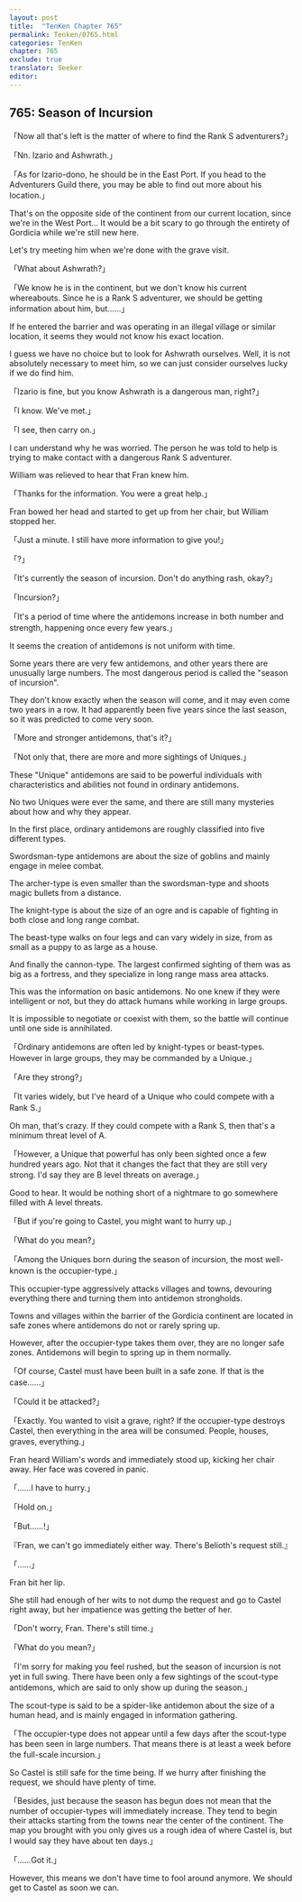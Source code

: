 ```yaml
---
layout: post
title:  "TenKen Chapter 765"
permalink: Tenken/0765.html
categories: TenKen
chapter: 765
exclude: true
translator: Seeker
editor: 
---
```

<h2>765: Season of Incursion</h2>

「Now all that's left is the matter of where to find the Rank S adventurers?」

「Nn. Izario and Ashwrath.」

「As for Izario-dono, he should be in the East Port. If you head to the Adventurers Guild there, you may be able to find out more about his location.」

That's on the opposite side of the continent from our current location, since we're in the West Port… It would be a bit scary to go through the entirety of Gordicia while we're still new here.

Let's try meeting him when we're done with the grave visit.

「What about Ashwrath?」

「We know he is in the continent, but we don't know his current whereabouts. Since he is a Rank S adventurer, we should be getting information about him, but……」

If he entered the barrier and was operating in an illegal village or similar location, it seems they would not know his exact location.

I guess we have no choice but to look for Ashwrath ourselves. Well, it is not absolutely necessary to meet him, so we can just consider ourselves lucky if we do find him.

「Izario is fine, but you know Ashwrath is a dangerous man, right?」

「I know. We've met.」

「I see, then carry on.」

I can understand why he was worried. The person he was told to help is trying to make contact with a dangerous Rank S adventurer.

William was relieved to hear that Fran knew him.

「Thanks for the information. You were a great help.」

Fran bowed her head and started to get up from her chair, but William stopped her.

「Just a minute. I still have more information to give you!」

「?」

「It's currently the season of incursion. Don't do anything rash, okay?」

「Incursion?」

「It's a period of time where the antidemons increase in both number and strength, happening once every few years.」

It seems the creation of antidemons is not uniform with time.

Some years there are very few antidemons, and other years there are unusually large numbers. The most dangerous period is called the "season of incursion".

They don't know exactly when the season will come, and it may even come two years in a row. It had apparently been five years since the last season, so it was predicted to come very soon.

「More and stronger antidemons, that's it?」

「Not only that, there are more and more sightings of Uniques.」

These "Unique" antidemons are said to be powerful individuals with characteristics and abilities not found in ordinary antidemons.

No two Uniques were ever the same, and there are still many mysteries about how and why they appear.

In the first place, ordinary antidemons are roughly classified into five different types.

Swordsman-type antidemons are about the size of goblins and mainly engage in melee combat.

The archer-type is even smaller than the swordsman-type and shoots magic bullets from a distance.

The knight-type is about the size of an ogre and is capable of fighting in both close and long range combat.

The beast-type walks on four legs and can vary widely in size, from as small as a puppy to as large as a house.

And finally the cannon-type. The largest confirmed sighting of them was as big as a fortress, and they specialize in long range mass area attacks.

This was the information on basic antidemons. No one knew if they were intelligent or not, but they do attack humans while working in large groups.

It is impossible to negotiate or coexist with them, so the battle will continue until one side is annihilated.

「Ordinary antidemons are often led by knight-types or beast-types. However in large groups, they may be commanded by a Unique.」

「Are they strong?」

「It varies widely, but I've heard of a Unique who could compete with a Rank S.」

Oh man, that's crazy. If they could compete with a Rank S, then that's a minimum threat level of A.

「However, a Unique that powerful has only been sighted once a few hundred years ago. Not that it changes the fact that they are still very strong. I'd say they are B level threats on average.」

Good to hear. It would be nothing short of a nightmare to go somewhere filled with A level threats.

「But if you're going to Castel, you might want to hurry up.」

「What do you mean?」

「Among the Uniques born during the season of incursion, the most well-known is the occupier-type.」

This occupier-type aggressively attacks villages and towns, devouring everything there and turning them into antidemon strongholds.

Towns and villages within the barrier of the Gordicia continent are located in safe zones where antidemons do not or rarely spring up.

However, after the occupier-type takes them over, they are no longer safe zones. Antidemons will begin to spring up in them normally.

「Of course, Castel must have been built in a safe zone. If that is the case……」

「Could it be attacked?」

「Exactly. You wanted to visit a grave, right? If the occupier-type destroys Castel, then everything in the area will be consumed. People, houses, graves, everything.」

Fran heard William's words and immediately stood up, kicking her chair away. Her face was covered in panic.

「……I have to hurry.」

「Hold on.」

「But……!」

『Fran, we can't go immediately either way. There's Belioth's request still.』

「……」

Fran bit her lip.

She still had enough of her wits to not dump the request and go to Castel right away, but her impatience was getting the better of her.

「Don't worry, Fran. There's still time.」

「What do you mean?」

「I'm sorry for making you feel rushed, but the season of incursion is not yet in full swing. There have been only a few sightings of the scout-type antidemons, which are said to only show up during the season.」

The scout-type is said to be a spider-like antidemon about the size of a human head, and is mainly engaged in information gathering.

「The occupier-type does not appear until a few days after the scout-type has been seen in large numbers. That means there is at least a week before the full-scale incursion.」

So Castel is still safe for the time being. If we hurry after finishing the request, we should have plenty of time.

「Besides, just because the season has begun does not mean that the number of occupier-types will immediately increase. They tend to begin their attacks starting from the towns near the center of the continent. The map you brought with you only gives us a rough idea of where Castel is, but I would say they have about ten days.」

「……Got it.」

However, this means we don't have time to fool around anymore. We should get to Castel as soon we can.




